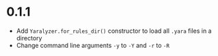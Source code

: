 # 0.1.1
* Add `Yaralyzer.for_rules_dir()` constructor to load all `.yara` files in a directory
* Change command line arguments `-y` to `-Y` and `-r` to `-R`
